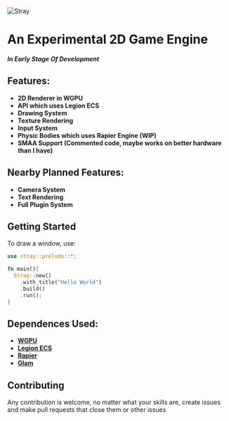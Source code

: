 <picture>
  <source media="(prefers-color-scheme: dark)" srcset="https://user-images.githubusercontent.com/78795073/213866505-dbe1bb08-105a-40ae-b403-2b914cf8a740.png">
  <source media="(prefers-color-scheme: light)" srcset="https://user-images.githubusercontent.com/78795073/213866506-2fc3b40e-1d34-42ce-8e97-eacaf46632ce.png">
  <img alt="Stray">
</picture>

# An Experimental 2D Game Engine

***In Early Stage Of Development***

## Features:
- **2D Renderer in WGPU**
- **API which uses Legion ECS**
- **Drawing System**
- **Texture Rendering**
- **Input System**
- **Physic Bodies which uses Rapier Engine (WIP)**
- **SMAA Support (Commented code, maybe works on better hardware than I have)**

## Nearby Planned Features:
- **Camera System**
- **Text Rendering**
- **Full Plugin System**


## Getting Started
To draw a window, use:
```rust
use stray::prelude::*;

fn main(){
  Stray::new()
    .with_title("Hello World")
    .build()
    .run();
}
```

## Dependences Used:
- **[WGPU](https://github.com/gfx-rs/wgpu)**
- **[Legion ECS](https://github.com/amethyst/legion)**
- **[Rapier](https://github.com/dimforge/rapier)**
- **[Glam](https://github.com/bitshifter/glam-rs)**

## Contributing
Any contribution is welcome, no matter what your skills are, create issues and make pull requests that close them or other issues
